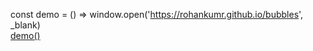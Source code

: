 const demo = () => window.open('https://rohankumr.github.io/bubbles', \_blank) <br/>
[demo()](https://rohankumr.github.io/bubbles)
